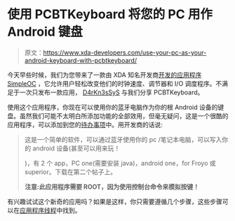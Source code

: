 # 使用 PCBTKeyboard 将您的 PC 用作 Android 键盘

> 原文：<https://www.xda-developers.com/use-your-pc-as-your-android-keyboard-with-pcbtkeyboard/>

今天早些时候，我们为您带来了一款由 XDA 知名开发商[开发的应用程序](http://forum.xda-developers.com/member.php?u=3484876) [SimpleOC](http://www.xda-developers.com/android/change-your-clocks-governor-and-scheduler-with-simpleoc/) ，它允许用户轻松改变他们的时钟速度、调节器和 I/O 调度程序。不满足于一次只发布一款应用， [D4rKn3sSyS](http://forum.xda-developers.com/member.php?u=3484876) 与我们分享 PCBTKeyboard。

使用这个应用程序，你现在可以使用你的蓝牙电脑作为你的根 Android 设备的键盘。虽然我们可能不太明白所添加功能的全部效用，但毫无疑问，这是一个很酷的应用程序，可以添加到您的[待办事项](http://www.youtube.com/watch?v=GnaAQwGcBks)中。用开发商的话说:

> 这是一个简单的软件，可以通过蓝牙使用你的 pc /笔记本电脑，可以写入你的 android 设备(甚至可以用来玩！
> 
> )，有 2 个 app，PC one(需要安装 java)，android one，for Froyo 或 superior。下载在第二个帖子上。
> 
> **注意:此应用程序需要 ROOT，因为使用控制台命令来模拟按键！**

有兴趣试试这个新奇的应用吗？如果是这样，你只需要遵循几个步骤，这些步骤可以在[应用程序线程](http://forum.xda-developers.com/showthread.php?t=1442370)中找到。